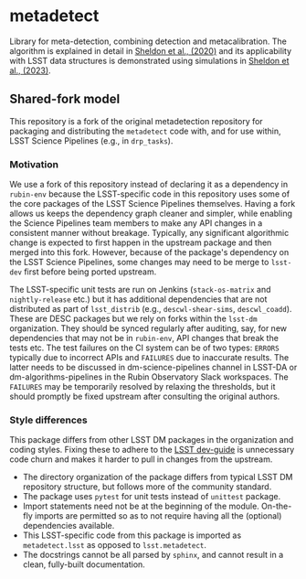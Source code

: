 # metadetect


Library for meta-detection, combining detection and metacalibration.
The algorithm is explained in detail in [Sheldon et al., (2020)](https://ui.adsabs.harvard.edu/abs/2020ApJ...902..138S/abstract) and its applicability with LSST data structures is demonstrated using simulations in [Sheldon et al., (2023)](https://ui.adsabs.harvard.edu/abs/2023OJAp....6E..17S/abstract).

## Shared-fork model

This repository is a fork of the original metadetection repository for packaging and distributing the `metadetect` code with, and for use within, LSST Science Pipelines (e.g., in `drp_tasks`).

### Motivation

We use a fork of this repository instead of declaring it as a dependency in `rubin-env` because the LSST-specific code in this repository uses some of the core packages of the LSST Science Pipelines themselves.
Having a fork allows us keeps the dependency graph cleaner and simpler, while enabling the Science Pipelines
team members to make any API changes in a consistent manner without breakage.
Typically, any significant algorithmic change is expected to first happen in the upstream package and then merged into this fork.
However, because of the package's dependency on the LSST Science Pipelines, some changes may need to be merge to `lsst-dev` first before being ported upstream.

The LSST-specific unit tests are run on Jenkins (`stack-os-matrix` and `nightly-release` etc.) but it has additional dependencies that are not distributed as part of `lsst_distrib` (e.g., `descwl-shear-sims`, `descwl_coadd`).
These are DESC packages but we rely on forks within the `lsst-dm` organization.
They should be synced regularly after auditing, say, for new dependencies that may not be in `rubin-env`, API changes that break the tests etc.
The test failures on the CI system can be of two types: `ERRORS` typically due to incorrect APIs and `FAILURES` due to inaccurate results.
The latter needs to be discussed in dm-science-pipelines channel in LSST-DA or dm-algorithms-pipelines in the Rubin Observatory Slack workspaces.
The `FAILURES` may be temporarily resolved by relaxing the thresholds, but it should promptly be fixed upstream after consulting the original authors.

### Style differences

This package differs from other LSST DM packages in the organization and coding styles.
Fixing these to adhere to the [LSST dev-guide](https://developer.lsst.io/python/style.html) is unnecessary code churn and makes it harder to pull in changes from the upstream.


- The directory organization of the package differs from typical LSST DM repository structure, but follows more of the community standard.
- The package uses `pytest` for unit tests instead of `unittest` package.
- Import statements need not be at the beginning of the module. On-the-fly imports are permitted so as to
not require having all the (optional) dependencies available.
- This LSST-specific code from this package is imported as `metadetect.lsst` as opposed to `lsst.metadetect`.
- The docstrings cannot be all parsed by `sphinx`, and cannot result in a clean, fully-built documentation.
